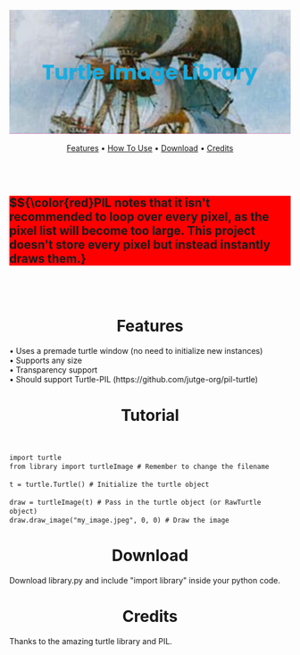 [![banner image](https://github.com/Ongenix/Turtle-Image-Library/blob/0ce23fc298620fe9133e8cb53cd6abc8277fd22a/banner.png)](https://github.com/Ongenix/Turtle-Image-Library/blob/0ce23fc298620fe9133e8cb53cd6abc8277fd22a/banner.png)

<p align="center">
  <a href="#features">Features</a> •
  <a href="#how-to-use">How To Use</a> •
  <a href="#download">Download</a> •
  <a href="#credits">Credits</a>
</p>

<br><br>
<h2 style="background-color:red;">$${\color{red}PIL notes that it isn't recommended to loop over every pixel, as the pixel list will become too large. This project doesn't store every pixel but instead instantly draws them.}</h2>
<br><br>

<h1 align="center" id="features">
  Features
</h1>
• Uses a premade turtle window (no need to initialize new instances)<br>
• Supports any size<br>
• Transparency support<br>
• Should support Turtle-PIL (https://github.com/jutge-org/pil-turtle)<br>

<h1 align="center" id="how-to-use">
  Tutorial
</h1>
<br>

```
import turtle
from library import turtleImage # Remember to change the filename

t = turtle.Turtle() # Initialize the turtle object

draw = turtleImage(t) # Pass in the turtle object (or RawTurtle object)
draw.draw_image("my_image.jpeg", 0, 0) # Draw the image
```
<h1 align="center" id="download">
  Download
</h1>
<p>Download library.py and include "import library" inside your python code.</p>

<h1 align="center" id="credits">
  Credits
</h1>
<p>Thanks to the amazing turtle library and PIL.</p>
